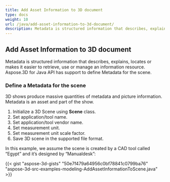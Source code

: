 ```yaml
---
title: Add Asset Information to 3D document
type: docs
weight: 10
url: /java/add-asset-information-to-3d-document/
description: Metadata is structured information that describes, explains, locates or makes it easier to retrieve, use or manage an information resource. Aspose.3D for Java API has support to define Metadata for the scene.
---
```


## **Add Asset Information to 3D document**
Metadata is structured information that describes, explains, locates or makes it easier to retrieve, use or manage an information resource. Aspose.3D for Java API has support to define Metadata for the scene.
### **Define a Metadata for the scene**
3D shows produce massive quantities of metadata and picture information. Metadata is an asset and part of the show.

1. Initialize a 3D Scene using **Scene** class.
1. Set application/tool name.
1. Set application/tool vendor name.
1. Set measurement unit.
1. Set measurement unit scale factor.
1. Save 3D scene in the supported file format.

In this example, we assume the scene is created by a CAD tool called “Egypt” and it’s designed by “Manualdesk”:

{{< gist "aspose-3d-gists" "50e7f479a64956c0bf78841c0799ba76" "aspose-3d-src-examples-modeling-AddAssetInformationToScene.java" >}}
